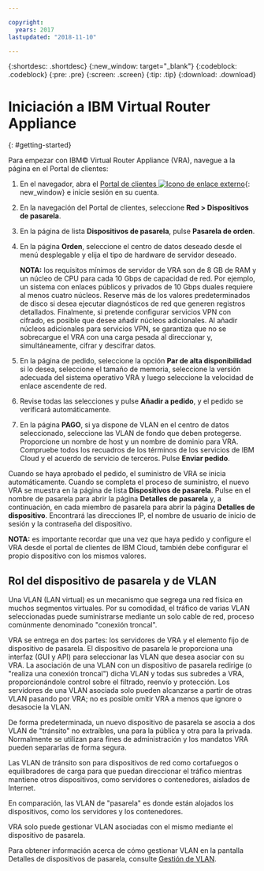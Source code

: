 ```yaml
---

copyright:
  years: 2017
lastupdated: "2018-11-10"

---
```


{:shortdesc: .shortdesc}
{:new_window: target="_blank"}
{:codeblock: .codeblock}
{:pre: .pre}
{:screen: .screen}
{:tip: .tip}
{:download: .download}


# Iniciación a IBM Virtual Router Appliance
{: #getting-started}

Para empezar con IBM© Virtual Router Appliance (VRA), navegue a la página en el Portal de clientes:

1. En el navegador, abra el [Portal de clientes ![Icono de enlace externo](../../icons/launch-glyph.svg "Icono de enlace externo")](https://control.softlayer.com/){: new_window} e inicie sesión en su cuenta.
2. En la navegación del Portal de clientes, seleccione **Red > Dispositivos de pasarela**.
3. En la página de lista **Dispositivos de pasarela**, pulse **Pasarela de orden**.
4. En la página **Orden**, seleccione el centro de datos deseado desde el menú desplegable y elija el tipo de hardware de servidor deseado.

    **NOTA:** los requisitos mínimos de servidor de VRA son de 8 GB de RAM y un núcleo de CPU para cada 10 Gbps de capacidad de red. Por ejemplo, un sistema con enlaces públicos y privados de 10 Gbps duales requiere al menos cuatro núcleos. Reserve más de los valores predeterminados de disco si desea ejecutar diagnósticos de red que generen registros detallados. Finalmente, si pretende configurar servicios VPN con cifrado, es posible que desee añadir núcleos adicionales. Al añadir núcleos adicionales para servicios VPN, se garantiza que no se sobrecargue el VRA con una carga pesada al direccionar y, simultáneamente, cifrar y descifrar datos.

5. En la página de pedido, seleccione la opción **Par de alta disponibilidad** si lo desea, seleccione el tamaño de memoria, seleccione la versión adecuada del sistema operativo VRA y luego seleccione la velocidad de enlace ascendente de red.

6. Revise todas las selecciones y pulse **Añadir a pedido**, y el pedido se verificará automáticamente.
7. En la página **PAGO**, si ya dispone de VLAN en el centro de datos seleccionado, seleccione las VLAN de fondo que deben protegerse. Proporcione un nombre de host y un nombre de dominio para VRA. Compruebe todos los recuadros de los términos de los servicios de IBM Cloud y el acuerdo de servicio de terceros. Pulse **Enviar pedido**.

Cuando se haya aprobado el pedido, el suministro de VRA se inicia automáticamente. Cuando se completa el proceso de suministro, el nuevo VRA se muestra en la página de lista **Dispositivos de pasarela**. Pulse en el nombre de pasarela para abrir la página **Detalles de pasarela** y, a continuación, en cada miembro de pasarela para abrir la página **Detalles de dispositivo**. Encontrará las direcciones IP, el nombre de usuario de inicio de sesión y la contraseña del dispositivo.  

**NOTA:** es importante recordar que una vez que haya pedido y configure el VRA desde el portal de clientes de IBM Cloud, también debe configurar el propio dispositivo con los mismos valores.

## Rol del dispositivo de pasarela y de VLAN
Una VLAN (LAN virtual) es un mecanismo que segrega una red física en muchos segmentos virtuales. Por su comodidad, el tráfico de varias VLAN seleccionadas puede suministrarse mediante un solo cable de red, proceso comúnmente denominado "conexión troncal".

VRA se entrega en dos partes: los servidores de VRA y el elemento fijo de dispositivo de pasarela. El dispositivo de pasarela le proporciona una interfaz (GUI y API) para seleccionar las VLAN que desea asociar con su VRA. La asociación de una VLAN con un dispositivo de pasarela redirige (o "realiza una conexión troncal") dicha VLAN y todas sus subredes a VRA, proporcionándole control sobre el filtrado, reenvío y protección. Los servidores de una VLAN asociada solo pueden alcanzarse a partir de otras VLAN pasando por VRA; no es posible omitir VRA a menos que ignore o desasocie la VLAN.

De forma predeterminada, un nuevo dispositivo de pasarela se asocia a dos VLAN de "tránsito" no extraíbles, una para la pública y otra para la privada. Normalmente se utilizan para fines de administración y los mandatos VRA pueden separarlas de forma segura.

Las VLAN de tránsito son para dispositivos de red como cortafuegos o equilibradores de carga para que puedan direccionar el tráfico mientras mantiene otros dispositivos, como servidores o contenedores, aislados de Internet.

En comparación, las VLAN de "pasarela" es donde están alojados los dispositivos, como los servidores y los contenedores.

VRA solo puede gestionar VLAN asociadas con el mismo mediante el dispositivo de pasarela.

Para obtener información acerca de cómo gestionar VLAN en la pantalla Detalles de dispositivos de pasarela, consulte [Gestión de VLAN](/docs/infrastructure/virtual-router-appliance?topic=virtual-router-appliance-managing-your-vlans).
